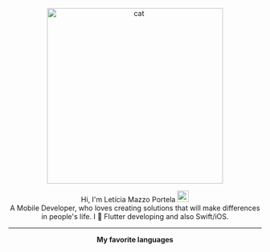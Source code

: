 <p align="center">
  <a href="https://dribbble.com/shots/8230213-World-Sleep-Day">
    <img src="https://cdn.dribbble.com/users/2683272/screenshots/8230213/media/62467bca2a74fb63d14f4dab8e02703c.jpg" alt="cat" height="350"/>
  </a>
</p>

 <p align="center">
    Hi, I'm Letícia Mazzo Portela <img src="https://user-images.githubusercontent.com/5679180/79618120-0daffb80-80be-11ea-819e-d2b0fa904d07.gif" width="23px">
    <br>
    A Mobile Developer, who loves creating solutions that will make differences in people's life. I 💙 Flutter developing and also Swift/iOS.
 </p>

 <hr />

<p align="center">
    <b> My favorite languages </b>
</p>

<p align="center">
    <a href="https://sourcerer.io/leticiamazzoportela"><img src="https://img.shields.io/badge/Dart-7%20commits-blue.svg" alt=""></a>
    <a href="https://sourcerer.io/leticiamazzoportela"><img src="https://img.shields.io/badge/Swift-10%20commits-orange.svg" alt=""></a>
    <a href="https://sourcerer.io/leticiamazzoportela"><img src="https://img.shields.io/badge/Python-169%20commits-lightBlue.svg" alt=""></a>
    <a href="https://sourcerer.io/leticiamazzoportela"><img src="https://img.shields.io/badge/JavaScript-60%20commits-yellow.svg" alt=""></a>
</p>

